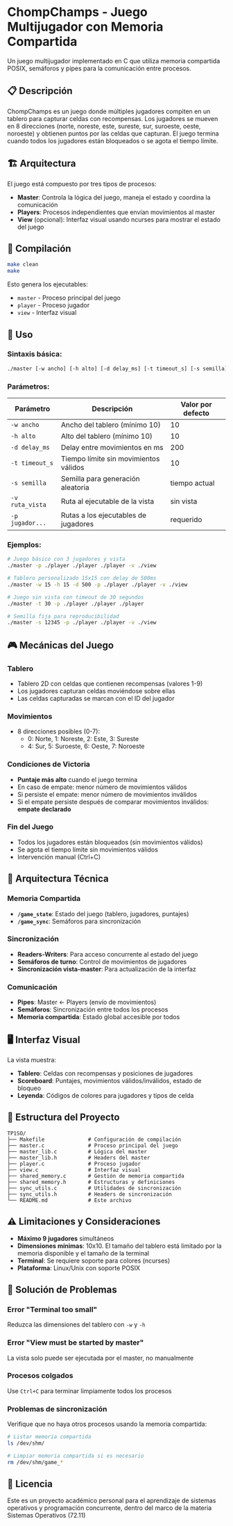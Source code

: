 # ChompChamps - Juego Multijugador con Memoria Compartida

Un juego multijugador implementado en C que utiliza memoria compartida POSIX, semáforos y pipes para la comunicación entre procesos.

## 📋 Descripción

ChompChamps es un juego donde múltiples jugadores compiten en un tablero para capturar celdas con recompensas. Los jugadores se mueven en 8 direcciones (norte, noreste, este, sureste, sur, suroeste, oeste, noroeste) y obtienen puntos por las celdas que capturan. El juego termina cuando todos los jugadores están bloqueados o se agota el tiempo límite.

## 🏗️ Arquitectura

El juego está compuesto por tres tipos de procesos:

- **Master**: Controla la lógica del juego, maneja el estado y coordina la comunicación
- **Players**: Procesos independientes que envían movimientos al master
- **View** (opcional): Interfaz visual usando ncurses para mostrar el estado del juego

## 🚀 Compilación

```bash
make clean
make
```

Esto genera los ejecutables:
- `master` - Proceso principal del juego
- `player` - Proceso jugador
- `view` - Interfaz visual

## 📖 Uso

### Sintaxis básica:
```bash
./master [-w ancho] [-h alto] [-d delay_ms] [-t timeout_s] [-s semilla] [-v ./view] -p ./player [./player ...]
```

### Parámetros:

| Parámetro | Descripción | Valor por defecto |
|-----------|-------------|-------------------|
| `-w ancho` | Ancho del tablero (mínimo 10) | 10 |
| `-h alto` | Alto del tablero (mínimo 10) | 10 |
| `-d delay_ms` | Delay entre movimientos en ms | 200 |
| `-t timeout_s` | Tiempo límite sin movimientos válidos | 10 |
| `-s semilla` | Semilla para generación aleatoria | tiempo actual |
| `-v ruta_vista` | Ruta al ejecutable de la vista | sin vista |
| `-p jugador...` | Rutas a los ejecutables de jugadores | requerido |

### Ejemplos:

```bash
# Juego básico con 3 jugadores y vista
./master -p ./player ./player ./player -v ./view

# Tablero personalizado 15x15 con delay de 500ms
./master -w 15 -h 15 -d 500 -p ./player ./player -v ./view

# Juego sin vista con timeout de 30 segundos
./master -t 30 -p ./player ./player ./player

# Semilla fija para reproducibilidad
./master -s 12345 -p ./player ./player -v ./view
```

## 🎮 Mecánicas del Juego

### Tablero
- Tablero 2D con celdas que contienen recompensas (valores 1-9)
- Los jugadores capturan celdas moviéndose sobre ellas
- Las celdas capturadas se marcan con el ID del jugador

### Movimientos
- 8 direcciones posibles (0-7):
  - 0: Norte, 1: Noreste, 2: Este, 3: Sureste
  - 4: Sur, 5: Suroeste, 6: Oeste, 7: Noroeste

### Condiciones de Victoria
- **Puntaje más alto** cuando el juego termina
- En caso de empate: menor número de movimientos válidos
- Si persiste el empate: menor número de movimientos inválidos
- Si el empate persiste después de comparar movimientos inválidos: **empate declarado**

### Fin del Juego
- Todos los jugadores están bloqueados (sin movimientos válidos)
- Se agota el tiempo límite sin movimientos válidos
- Intervención manual (Ctrl+C)

## 🔧 Arquitectura Técnica

### Memoria Compartida
- **`/game_state`**: Estado del juego (tablero, jugadores, puntajes)
- **`/game_sync`**: Semáforos para sincronización

### Sincronización
- **Readers-Writers**: Para acceso concurrente al estado del juego
- **Semáforos de turno**: Control de movimientos de jugadores
- **Sincronización vista-master**: Para actualización de la interfaz

### Comunicación
- **Pipes**: Master ← Players (envío de movimientos)
- **Semáforos**: Sincronización entre todos los procesos
- **Memoria compartida**: Estado global accesible por todos

## 🖥️ Interfaz Visual

La vista muestra:
- **Tablero**: Celdas con recompensas y posiciones de jugadores
- **Scoreboard**: Puntajes, movimientos válidos/inválidos, estado de bloqueo
- **Leyenda**: Códigos de colores para jugadores y tipos de celda


## 📁 Estructura del Proyecto

```
TP1SO/
├── Makefile              # Configuración de compilación
├── master.c              # Proceso principal del juego
├── master_lib.c          # Lógica del master
├── master_lib.h          # Headers del master
├── player.c              # Proceso jugador
├── view.c                # Interfaz visual
├── shared_memory.c       # Gestión de memoria compartida
├── shared_memory.h       # Estructuras y definiciones
├── sync_utils.c          # Utilidades de sincronización
├── sync_utils.h          # Headers de sincronización
└── README.md             # Este archivo
```

## ⚠️ Limitaciones y Consideraciones

- **Máximo 9 jugadores** simultáneos
- **Dimensiones mínimas**: 10x10. El tamaño del tablero está limitado por la memoria disponible y el tamaño de la terminal
- **Terminal**: Se requiere soporte para colores (ncurses)
- **Plataforma**: Linux/Unix con soporte POSIX

## 🐛 Solución de Problemas

### Error "Terminal too small"
Reduzca las dimensiones del tablero con `-w` y `-h`

### Error "View must be started by master"
La vista solo puede ser ejecutada por el master, no manualmente

### Procesos colgados
Use `Ctrl+C` para terminar limpiamente todos los procesos

### Problemas de sincronización
Verifique que no haya otros procesos usando la memoria compartida:
```bash
# Listar memoria compartida
ls /dev/shm/

# Limpiar memoria compartida si es necesario
rm /dev/shm/game_*
```

## 📝 Licencia

Este es un proyecto académico personal para el aprendizaje de sistemas operativos y programación concurrente, dentro del marco de la materia Sistemas Operativos (72.11)
